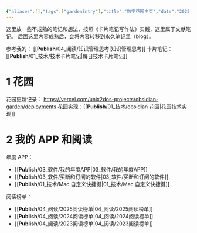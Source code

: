 ```yaml
---
{"aliases":[],"tags":["gardenEntry"],"title":"数字花园主页","date":"2025-06-06T01:40:33+08:00","date_modify":"2025-06-27T13:17:22+08:00","dg-publish":true,"dg-home":true,"permalink":"/__Publish__/数字花园主页/","dgPassFrontmatter":true,"created":"2025-06-06T01:40:33+08:00","updated":"2025-06-27T13:17:22+08:00"}
---
```


这里放一些不成熟的笔记和想法，按照《卡片笔记写作法》实践，这里属于文献笔记。
后面这里内容成熟后，会将内容转移到永久笔记里（blog）。

参考我的： [[__Publish__/04_阅读/知识管理思考\|知识管理思考]]
卡片笔记：[[__Publish__/01_技术/技术卡片笔记\|每日技术卡片笔记]]

# 1 花园

花园更新记录： <https://vercel.com/unix2dos-projects/obsidian-garden/deployments>
花园实现：[[__Publish__/01_技术/obsidian 花园\|花园技术实现]]

# 2 我的 APP 和阅读

年度 APP：
-  [[__Publish__/03_软件/我的年度APP\|03_软件/我的年度APP]]
-  [[__Publish__/03_软件/买断和订阅的软件\|03_软件/买断和订阅的软件]]
- [[__Publish__/01_技术/Mac 自定义快捷键\|01_技术/Mac 自定义快捷键]]

阅读榜单：
-  [[__Publish__/04_阅读/2025阅读榜单\|04_阅读/2025阅读榜单]]
-  [[__Publish__/04_阅读/2024阅读榜单\|04_阅读/2024阅读榜单]]
-  [[__Publish__/04_阅读/2023阅读榜单\|04_阅读/2023阅读榜单]]
